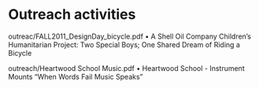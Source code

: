 # Outreach activities

outreac/FALL2011_DesignDay_bicycle.pdf
•	A Shell Oil Company Children’s Humanitarian Project: Two Special Boys; One Shared Dream of Riding a Bicycle

outreach/Heartwood School Music.pdf
•	Heartwood School - Instrument Mounts “When Words Fail Music Speaks”


